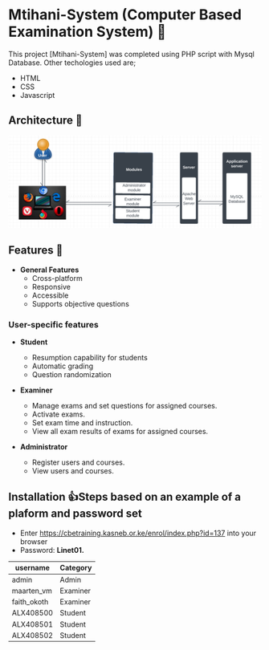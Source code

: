 # Mtihani-System (Computer Based Examination System) :page_facing_up:

This project [Mtihani-System] was completed using PHP script with Mysql Database. Other techologies used are;
* HTML
* CSS
* Javascript

## Architecture :couple:
![Architecture](assets/images/architecture.jpg)

## Features :speech_balloon:
* **General Features**
    - Cross-platform
    - Responsive
    - Accessible
    - Supports objective questions

### User-specific features
* **Student**
    - Resumption capability for students
    - Automatic grading
    - Question randomization

* **Examiner**
    - Manage exams and set questions for assigned courses.
    - Activate exams.
    - Set exam time and instruction.
    - View all exam results of exams for assigned courses.

* **Administrator**
    - Register users and courses.
    - View users and courses.


## Installation :thumbsup:Steps based on an example of a plaform and password set 
* Enter https://cbetraining.kasneb.or.ke/enrol/index.php?id=137 into your browser
* Password: **Linet01.**

| username | Category |
| ------------- | ------------- |
| admin  | Admin  |
| maarten_vm  | Examiner  |
| faith_okoth  | Examiner  |
| ALX408500  | Student  |
| ALX408501  | Student  |
| ALX408502  | Student  |


